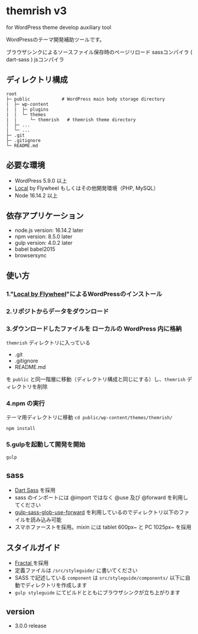 # themrish v3

for WordPress theme develop auxiliary tool

WordPressのテーマ開発補助ツールです。

ブラウザシンクによるソースファイル保存時のページリロード sassコンパイラ ( dart-sass ) jsコンパイラ

## ディレクトリ構成
```
root
├─ public            # WordPress main body storage directory
|  ├─ wp-content
|  |  ├─ plugins
|  |  └─ themes
|  |     └─ themrish   # themrish theme directory
│  ├─ ...
|  └─ ...
├─ .git
├─ .gitignore
└─ README.md
```

## 必要な環境

- WordPress 5.9.0 以上
- [Local](https://local.getflywheel.com/) by Flywheel もしくはその他開発環境（PHP, MySQL）
- Node 16.14.2 以上

## 依存アプリケーション

- node.js version: 16.14.2 later
- npm version: 8.5.0 later
- gulp version: 4.0.2 later
- babel babel2015
- browsersync

## 使い方
### 1."[Local by Flywheel](https://local.getflywheel.com/)"によるWordPressのインストール

### 2.リポジトからデータをダウンロード

### 3.ダウンロードしたファイルを ローカルの WordPress 内に格納

``` themrish ``` ディレクトリに入っている

- .git
- .gitignore
- README.md

を ```public``` と同一階層に移動（ディレクトリ構成と同じにする）し、``` themrish ``` ディレクトリを削除

### 4.npm の実行

テーマ用ディレクトリに移動
``` cd public/wp-content/themes/themrish/ ```

``` npm install ```

### 5.gulpを起動して開発を開始

``` gulp ```

## sass

- [Dart Sass](https://www.npmjs.com/package/sass) を採用
- sass のインポートには @import ではなく @use 及び @forward を利用してください
- [gulp-sass-glob-use-forward](https://www.npmjs.com/package/gulp-sass-glob) を利用しているのでディレクトリ以下のファイルを読み込み可能
- スマホファーストを採用。mixin には tablet 600px~ と PC 1025px~ を採用

## スタイルガイド

- [Fractal ](https://www.npmjs.com/package/@frctl/fractal) を採用
- 定義ファイルは ` /src/styleguide/ ` に書いてください
- SASS で記述している ` component ` は ` src/styleguide/components/ ` 以下に自動でディレクトリを作成します
- ` gulp styleguide ` にてビルドとともにブラウザシンクが立ち上がります

## version

- 3.0.0 release